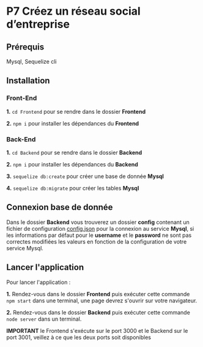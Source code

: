 # P7 Créez un réseau social d’entreprise

## Prérequis
Mysql, Sequelize cli

## Installation

### Front-End

__1.__ `cd Frontend` pour se rendre dans le dossier __Frontend__

__2.__ `npm i` pour installer les dépendances du __Frontend__

### Back-End

__1.__ `cd Backend` pour se rendre dans le dossier __Backend__

__2.__ `npm i` pour installer les dépendances du __Backend__

__3.__ `sequelize db:create` pour créer une base de donnée __Mysql__

__4.__ `sequelize db:migrate` pour créer les tables __Mysql__

## Connexion base de donnée

Dans le dossier __Backend__ vous trouverez un dossier __config__ contenant un fichier de configuration [config.json](Backend/config/config.json) pour la connexion au service __Mysql__, si les informations par défaut pour le __username__ et le __password__ ne sont pas correctes modifiées les valeurs en fonction de la configuration de votre service Mysql.

## Lancer l'application

Pour lancer l'application :

__1.__ Rendez-vous dans le dossier __Frontend__ puis exécuter cette commande `npm start` dans une terminal, une page devrez s'ouvrir sur votre navigateur.

__2.__ Rendez-vous dans le dossier __Backend__ puis exécuter cette commande `node server` dans un terminal.

__IMPORTANT__ le Frontend s'exécute sur le port 3000 et le Backend sur le port 3001, veillez à ce que les deux ports soit disponibles
